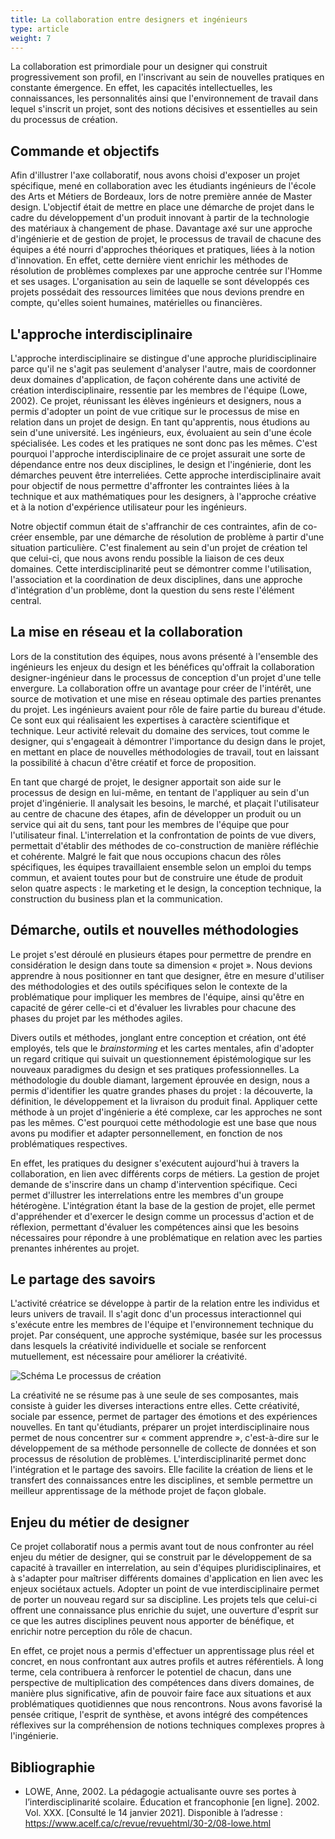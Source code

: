```yaml
---
title: La collaboration entre designers et ingénieurs
type: article
weight: 7
---
```


La collaboration est primordiale pour un designer qui construit progressivement son profil, en l'inscrivant au sein de nouvelles pratiques en constante émergence. En effet, les capacités intellectuelles, les connaissances, les personnalités ainsi que l'environnement de travail dans lequel s'inscrit un projet, sont des notions décisives et essentielles au sein du processus de création.

## Commande et objectifs

Afin d'illustrer l'axe collaboratif, nous avons choisi d'exposer un projet spécifique, mené en collaboration avec les étudiants ingénieurs de l'école des Arts et Métiers de Bordeaux, lors de notre première année de Master design. L'objectif était de mettre en place une démarche de projet dans le cadre du développement d'un produit innovant à partir de la technologie des matériaux à changement de phase. Davantage axé sur une approche d'ingénierie et de gestion de projet, le processus de travail de chacune des équipes a été nourri d'approches théoriques et pratiques, liées à la notion d'innovation. En effet, cette dernière vient enrichir les méthodes de résolution de problèmes complexes par une approche centrée sur l'Homme et ses usages. L'organisation au sein de laquelle se sont développés ces projets possédait des ressources limitées que nous devions prendre en compte, qu'elles soient humaines, matérielles ou financières.

## L'approche interdisciplinaire

L'approche interdisciplinaire se distingue d'une approche pluridisciplinaire parce qu'il ne s'agit pas seulement d'analyser l'autre, mais de coordonner deux domaines d'application, de façon cohérente dans une activité de création interdisciplinaire, ressentie par les membres de l'équipe (Lowe, 2002). Ce projet, réunissant les élèves ingénieurs et designers, nous a permis d'adopter un point de vue critique sur le processus de mise en relation dans un projet de design. En tant qu'apprentis, nous étudions au sein d'une université. Les ingénieurs, eux, évoluaient au sein d'une école spécialisée. Les codes et les pratiques ne sont donc pas les mêmes. C'est pourquoi l'approche interdisciplinaire de ce projet assurait une sorte de dépendance entre nos deux disciplines, le design et l'ingénierie, dont les démarches peuvent être interreliées. Cette approche interdisciplinaire avait pour objectif de nous permettre d'affronter les contraintes liées à la technique et aux mathématiques pour les designers, à l'approche créative et à la notion d'expérience utilisateur pour les ingénieurs.

Notre objectif commun était de s'affranchir de ces contraintes, afin de co-créer ensemble, par une démarche de résolution de problème à partir d'une situation particulière. C'est finalement au sein d'un projet de création tel que celui-ci, que nous avons rendu possible la liaison de ces deux domaines. Cette interdisciplinarité peut se démontrer comme l'utilisation, l'association et la coordination de deux disciplines, dans une approche d'intégration d'un problème, dont la question du sens reste l'élément central.

## La mise en réseau et la collaboration

Lors de la constitution des équipes, nous avons présenté à l'ensemble des ingénieurs les enjeux du design et les bénéfices qu'offrait la collaboration designer-ingénieur dans le processus de conception d'un projet d'une telle envergure. La collaboration offre un avantage pour créer de l'intérêt, une source de motivation et une mise en réseau optimale des parties prenantes du projet. Les ingénieurs avaient pour rôle de faire partie du bureau d'étude. Ce sont eux qui réalisaient les expertises à caractère scientifique et technique. Leur activité relevait du domaine des services, tout comme le designer, qui s'engageait à démontrer l'importance du design dans le projet, en mettant en place de nouvelles méthodologies de travail, tout en laissant la possibilité à chacun d'être créatif et force de proposition.

En tant que chargé de projet, le designer apportait son aide sur le processus de design en lui-même, en tentant de l'appliquer au sein d'un projet d'ingénierie. Il analysait les besoins, le marché, et plaçait l'utilisateur au centre de chacune des étapes, afin de développer un produit ou un service qui ait du sens, tant pour les membres de l'équipe que pour l'utilisateur final. L'interrelation et la confrontation de points de vue divers, permettait d'établir des méthodes de co-construction de manière réfléchie et cohérente. Malgré le fait que nous occupions chacun des rôles spécifiques, les équipes travaillaient ensemble selon un emploi du temps commun, et avaient toutes pour but de construire une étude de produit selon quatre aspects : le marketing et le design, la conception technique, la construction du business plan et la communication.

## Démarche, outils et nouvelles méthodologies

Le projet s'est déroulé en plusieurs étapes pour permettre de prendre en considération le design dans toute sa dimension « projet ». Nous devions apprendre à nous positionner en tant que designer, être en mesure d'utiliser des méthodologies et des outils spécifiques selon le contexte de la problématique pour impliquer les membres de l'équipe, ainsi qu'être en capacité de gérer celle-ci et d'évaluer les livrables pour chacune des phases du projet par les méthodes agiles.

Divers outils et méthodes, jonglant entre conception et création, ont été employés, tels que le *brainstorming* et les cartes mentales, afin d'adopter un regard critique qui suivait un questionnement épistémologique sur les nouveaux paradigmes du design et ses pratiques professionnelles. La méthodologie du double diamant, largement éprouvée en design, nous a permis d'identifier les quatre grandes phases du projet : la découverte, la définition, le développement et la livraison du produit final. Appliquer cette méthode à un projet d'ingénierie a été complexe, car les approches ne sont pas les mêmes. C'est pourquoi cette méthodologie est une base que nous avons pu modifier et adapter personnellement, en fonction de nos problématiques respectives.

En effet, les pratiques du designer s'exécutent aujourd'hui à travers la collaboration, en lien avec différents corps de métiers. La gestion de projet demande de s'inscrire dans un champ d'intervention spécifique. Ceci permet d'illustrer les interrelations entre les membres d'un groupe hétérogène. L'intégration étant la base de la gestion de projet, elle permet d'appréhender et d'exercer le design comme un processus d'action et de réflexion, permettant d'évaluer les compétences ainsi que les besoins nécessaires pour répondre à une problématique en relation avec les parties prenantes inhérentes au projet.

## Le partage des savoirs

L'activité créatrice se développe à partir de la relation entre les individus et leurs univers de travail. Il s'agit donc d'un processus interactionnel qui s'exécute entre les membres de l'équipe et l'environnement technique du projet. Par conséquent, une approche systémique, basée sur les processus dans lesquels la créativité individuelle et sociale se renforcent mutuellement, est nécessaire pour améliorer la créativité.

![Schéma Le processus de création]()

La créativité ne se résume pas à une seule de ses composantes, mais consiste à guider les diverses interactions entre elles. Cette créativité, sociale par essence, permet de partager des émotions et des expériences nouvelles. En tant qu'étudiants, préparer un projet interdisciplinaire nous permet de nous concentrer sur « comment apprendre », c'est-à-dire sur le développement de sa méthode personnelle de collecte de données et son processus de résolution de problèmes. L'interdisciplinarité permet donc l'intégration et le partage des savoirs. Elle facilite la création de liens et le transfert des connaissances entre les disciplines, et semble permettre un meilleur apprentissage de la méthode projet de façon globale.

## Enjeu du métier de designer

Ce projet collaboratif nous a permis avant tout de nous confronter au réel enjeu du métier de designer, qui se construit par le développement de sa capacité à travailler en interrelation, au sein d'équipes pluridisciplinaires, et à s'adapter pour maîtriser différents domaines d'application en lien avec les enjeux sociétaux actuels. Adopter un point de vue interdisciplinaire permet de porter un nouveau regard sur sa discipline. Les projets tels que celui-ci offrent une connaissance plus enrichie du sujet, une ouverture d'esprit sur ce que les autres disciplines peuvent nous apporter de bénéfique, et enrichir notre perception du rôle de chacun.

En effet, ce projet nous a permis d'effectuer un apprentissage plus réel et concret, en nous confrontant aux autres profils et autres référentiels. À long terme, cela contribuera à renforcer le potentiel de chacun, dans une perspective de multiplication des compétences dans divers domaines, de manière plus significative, afin de pouvoir faire face aux situations et aux problématiques quotidiennes que nous rencontrons. Nous avons favorisé la pensée critique, l'esprit de synthèse, et avons intégré des compétences réflexives sur la compréhension de notions techniques complexes propres à l'ingénierie.

## Bibliographie

- LOWE, Anne, 2002. La pédagogie actualisante ouvre ses portes à l’interdisciplinarité scolaire. Éducation et francophonie [en ligne]. 2002. Vol. XXX. [Consulté le 14 janvier 2021]. Disponible à l’adresse : https://www.acelf.ca/c/revue/revuehtml/30-2/08-lowe.html
  
